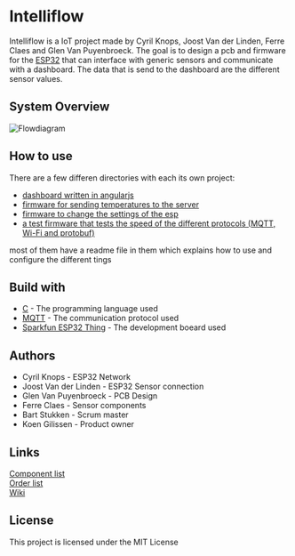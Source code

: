 # Intelliflow
Intelliflow is a IoT project made by Cyril Knops, Joost Van der Linden, Ferre Claes and Glen Van Puyenbroeck. The goal is to design a pcb and firmware for the [ESP32](https://www.espressif.com/en/products/socs/esp32/overview) that can interface with generic sensors and communicate with a dashboard. The data that is send to the dashboard are the different sensor values.
## System Overview
![Flowdiagram](https://raw.githubusercontent.com/cyrilknops/intelliflow/master/2019-2020/Schema.jpg)
## How to use
There are a few differen directories with each its own project:
* [dashboard written in angularjs](https://github.com/cyrilknops/intelliflow/tree/master/test-dashboard)
* [firmware for sending temperatures to the server](https://github.com/cyrilknops/intelliflow/tree/master/MQTT%2BProtobuf/Intelliflow)
* [firmware to change the settings of the esp](https://github.com/cyrilknops/intelliflow/tree/master/Console)
* [a test firmware that tests the speed of the different protocols (MQTT, Wi-Fi and protobuf)](https://github.com/cyrilknops/intelliflow/tree/master/IntelliflowAN)

most of them have a readme file in them which explains how to use and configure the different tings
## Build with
* [C](https://en.wikipedia.org/wiki/C_(programming_language)) - The programming language used
* [MQTT](http://mqtt.org/) - The communication protocol used
* [Sparkfun ESP32 Thing](https://www.sparkfun.com/products/13907) - The development boeard used
## Authors
* Cyril Knops - ESP32 Network
* Joost Van der Linden - ESP32 Sensor connection
* Glen Van Puyenbroeck - PCB Design
* Ferre Claes - Sensor components
* Bart Stukken - Scrum master
* Koen Gilissen - Product owner
## Links
[Component list](https://hogeschoolpxl-my.sharepoint.com/:x:/r/personal/11800025_student_pxl_be/_layouts/15/Doc.aspx?sourcedoc=%7BC7E13A86-8976-4C7D-A8FE-9732136F6248%7D&file=LijstMateriaal.xlsx&action=default&mobileredirect=true)
<br/>
[Order list](https://hogeschoolpxl-my.sharepoint.com/:x:/g/personal/11700872_student_pxl_be/ETT0oJHQHUZLjarLOVaMEmgBshADOvq9l2GqsdMUGDBhIA?e=1lYEyg&fbclid=IwAR0Ce_BGgnYAlZrR5jklCe_-UX3r2xWzEkQLXVX5BijqdttAIuE3eF-kvQA)
<br/>
[Wiki](https://github.com/cyrilknops/intelliflow/wiki)

## License
This project is licensed under the MIT License

